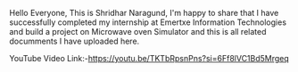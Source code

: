 Hello Everyone, 
This is Shridhar Naragund, I'm happy to share that I have successfully completed my internship at Emertxe Information Technologies  and build a project on Microwave oven Simulator and this is all related documments I have uploaded here.

YouTube Video Link:-https://youtu.be/TKTbRpsnPns?si=6Ff8lVC1Bd5Mrgeq
